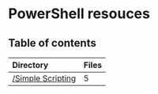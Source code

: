 # PowerShell resouces

## Table of contents

| Directory      | Files |
| :-------- | --- |
|  [/Simple Scripting](./Scripting%20[Concat]/Simple%20Scripts/simple-scripts.md/)   | 5 |


